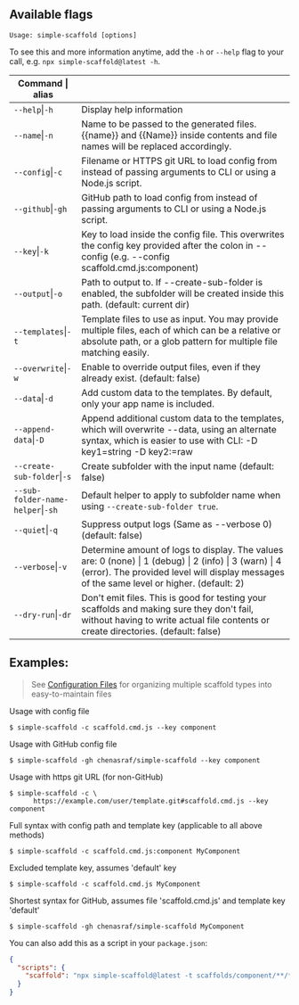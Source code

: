 ## Available flags

```text
Usage: simple-scaffold [options]
```

To see this and more information anytime, add the `-h` or `--help` flag to your call, e.g.
`npx simple-scaffold@latest -h`.

| Command \| alias                  |                                                                                                                                                                                                     |
| --------------------------------- | --------------------------------------------------------------------------------------------------------------------------------------------------------------------------------------------------- |
| `--help`\|`-h`                    | Display help information                                                                                                                                                                            |
| `--name`\|`-n`                    | Name to be passed to the generated files. {{name}} and {{Name}} inside contents and file names will be replaced accordingly.                                                                        |
| `--config`\|`-c`                  | Filename or HTTPS git URL to load config from instead of passing arguments to CLI or using a Node.js script.                                                                                        |
| `--github`\|`-gh`                 | GitHub path to load config from instead of passing arguments to CLI or using a Node.js script.                                                                                                      |
| `--key`\|`-k`                     | Key to load inside the config file. This overwrites the config key provided after the colon in --config (e.g. --config scaffold.cmd.js:component)                                                   |
| `--output`\|`-o`                  | Path to output to. If --create-sub-folder is enabled, the subfolder will be created inside this path. (default: current dir)                                                                        |
| `--templates`\|`-t`               | Template files to use as input. You may provide multiple files, each of which can be a relative or absolute path, or a glob pattern for multiple file matching easily.                              |
| `--overwrite`\|`-w`               | Enable to override output files, even if they already exist. (default: false)                                                                                                                       |
| `--data`\|`-d`                    | Add custom data to the templates. By default, only your app name is included.                                                                                                                       |
| `--append-data`\|`-D`             | Append additional custom data to the templates, which will overwrite --data, using an alternate syntax, which is easier to use with CLI: -D key1=string -D key2:=raw                                |
| `--create-sub-folder`\|`-s`       | Create subfolder with the input name (default: false)                                                                                                                                               |
| `--sub-folder-name-helper`\|`-sh` | Default helper to apply to subfolder name when using `--create-sub-folder true`.                                                                                                                    |
| `--quiet`\|`-q`                   | Suppress output logs (Same as --verbose 0) (default: false)                                                                                                                                         |
| `--verbose`\|`-v`                 | Determine amount of logs to display. The values are: 0 (none) \| 1 (debug) \| 2 (info) \| 3 (warn) \| 4 (error). The provided level will display messages of the same level or higher. (default: 2) |
| `--dry-run`\|`-dr`                | Don't emit files. This is good for testing your scaffolds and making sure they don't fail, without having to write actual file contents or create directories. (default: false)                     |

## Examples:

> See
> [Configuration Files](https://chenasraf.github.io/simple-scaffold/pages/docs/configuration_files.md)
> for organizing multiple scaffold types into easy-to-maintain files

Usage with config file

```shell
$ simple-scaffold -c scaffold.cmd.js --key component
```

Usage with GitHub config file

```shell
$ simple-scaffold -gh chenasraf/simple-scaffold --key component
```

Usage with https git URL (for non-GitHub)

```shell
$ simple-scaffold -c \
      https://example.com/user/template.git#scaffold.cmd.js --key component
```

Full syntax with config path and template key (applicable to all above methods)

```shell
$ simple-scaffold -c scaffold.cmd.js:component MyComponent
```

Excluded template key, assumes 'default' key

```shell
$ simple-scaffold -c scaffold.cmd.js MyComponent
```

Shortest syntax for GitHub, assumes file 'scaffold.cmd.js' and template key 'default'

```shell
$ simple-scaffold -gh chenasraf/simple-scaffold MyComponent
```

You can also add this as a script in your `package.json`:

```json
{
  "scripts": {
    "scaffold": "npx simple-scaffold@latest -t scaffolds/component/**/* -o src/components -d '{\"myProp\": \"propName\", \"myVal\": 123}'"
  }
}
```
